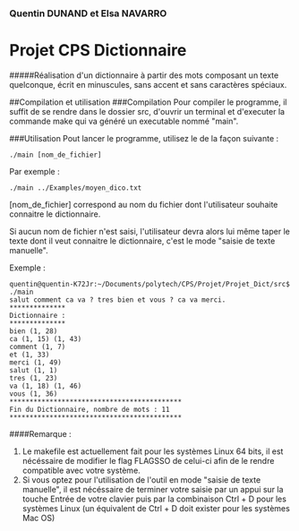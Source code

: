 ### Quentin DUNAND et Elsa NAVARRO

# Projet CPS Dictionnaire
#####Réalisation d'un dictionnaire à partir des mots composant un texte quelconque, écrit en minuscules, sans accent et sans caractères spéciaux.

##Compilation et utilisation
###Compilation
Pour compiler le programme, il suffit de se rendre dans le dossier src, d'ouvrir un terminal et d'executer la commande make qui va généré un executable nommé "main".

###Utilisation
Pout lancer le programme, utilisez le de la façon suivante :
```
./main [nom_de_fichier]
```
Par exemple :
```
./main ../Examples/moyen_dico.txt
```

[nom_de_fichier] correspond au nom du fichier dont l'utilisateur souhaite connaitre le dictionnaire.

Si aucun nom de fichier n'est saisi, l'utilisateur devra alors lui même taper le texte dont il veut connaitre le dictionnaire, c'est le mode  "saisie de texte manuelle".

Exemple :
```
quentin@quentin-K72Jr:~/Documents/polytech/CPS/Projet/Projet_Dict/src$ ./main
salut comment ca va ? tres bien et vous ? ca va merci.
**************
Dictionnaire :
**************
bien (1, 28)
ca (1, 15) (1, 43)
comment (1, 7)
et (1, 33)
merci (1, 49)
salut (1, 1)
tres (1, 23)
va (1, 18) (1, 46)
vous (1, 36)
*******************************************
Fin du Dictionnaire, nombre de mots : 11
*******************************************
```

####Remarque :
1.	Le makefile est actuellement fait pour les systèmes Linux 64 bits, il est nécéssaire de modifier le flag FLAGSSO de celui-ci afin de le rendre compatible avec votre système.
2.	Si vous optez pour l'utilisation de l'outil en mode "saisie de texte manuelle", il est nécéssaire de terminer votre saisie par un appui sur la touche Entrée de votre clavier puis par la combinaison Ctrl + D pour les systèmes Linux (un équivalent de Ctrl + D doit exister pour les systèmes Mac OS)
